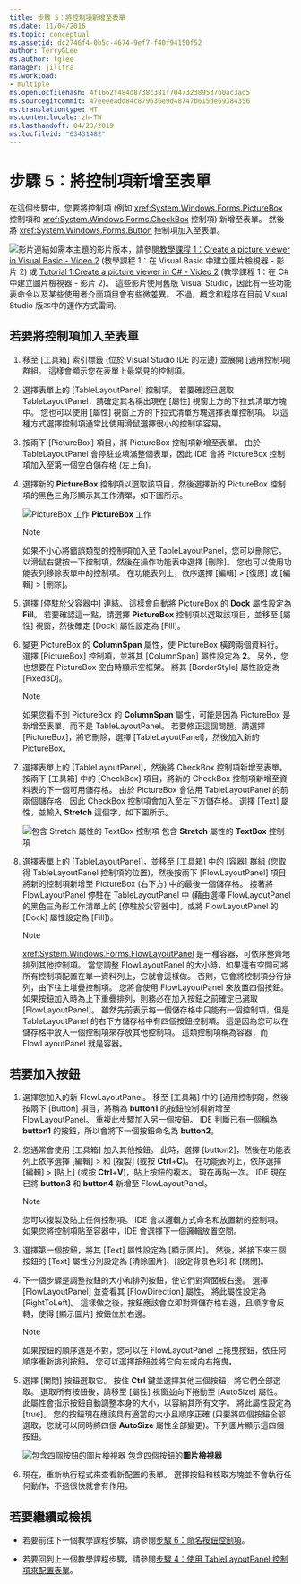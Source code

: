 ```yaml
---
title: 步驟 5：將控制項新增至表單
ms.date: 11/04/2016
ms.topic: conceptual
ms.assetid: dc2746f4-0b5c-4674-9ef7-f40f94150f52
author: TerryGLee
ms.author: tglee
manager: jillfra
ms.workload:
- multiple
ms.openlocfilehash: 4f1662f484d8738c381f704732389537b0ac3ad5
ms.sourcegitcommit: 47eeeeadd84c879636e9d48747b615de69384356
ms.translationtype: HT
ms.contentlocale: zh-TW
ms.lasthandoff: 04/23/2019
ms.locfileid: "63431482"
---
```

# <a name="step-5-add-controls-to-your-form"></a>步驟 5：將控制項新增至表單
在這個步驟中，您要將控制項 (例如 <xref:System.Windows.Forms.PictureBox> 控制項和 <xref:System.Windows.Forms.CheckBox> 控制項) 新增至表單。 然後將 <xref:System.Windows.Forms.Button> 控制項加入至表單。

 ![影片連結](../data-tools/media/playvideo.gif)如需本主題的影片版本，請參閱[教學課程 1：Create a picture viewer in Visual Basic - Video 2](http://go.microsoft.com/fwlink/?LinkId=205211) (教學課程 1：在 Visual Basic 中建立圖片檢視器 - 影片 2) 或 [Tutorial 1:Create a picture viewer in C# - Video 2](http://go.microsoft.com/fwlink/?LinkId=205200) (教學課程 1：在 C# 中建立圖片檢視器 - 影片 2)。 這些影片使用舊版 Visual Studio，因此有一些功能表命令以及某些使用者介面項目會有些微差異。 不過，概念和程序在目前 Visual Studio 版本中的運作方式雷同。

## <a name="to-add-controls-to-your-form"></a>若要將控制項加入至表單

1. 移至 [工具箱] 索引標籤 (位於 Visual Studio IDE 的左邊) 並展開 [通用控制項] 群組。 這樣會顯示您在表單上最常見的控制項。

2. 選擇表單上的 [TableLayoutPanel] 控制項。 若要確認已選取 TableLayoutPanel，請確定其名稱出現在 [屬性] 視窗上方的下拉式清單方塊中。 您也可以使用 [屬性] 視窗上方的下拉式清單方塊選擇表單控制項。 以這種方式選擇控制項通常比使用滑鼠選擇很小的控制項容易。

3. 按兩下 [PictureBox] 項目，將 PictureBox 控制項新增至表單。 由於 TableLayoutPanel 會停駐並填滿整個表單，因此 IDE 會將 PictureBox 控制項加入至第一個空白儲存格 (左上角)。

4. 選擇新的 **PictureBox** 控制項以選取該項目，然後選擇新的 PictureBox 控制項的黑色三角形顯示其工作清單，如下圖所示。

     ![PictureBox 工作](../ide/media/express_pictureboxtasks.png)
**PictureBox** 工作

    > [!NOTE]
    > 如果不小心將錯誤類型的控制項加入至 TableLayoutPanel，您可以刪除它。 以滑鼠右鍵按一下控制項，然後在操作功能表中選擇 [刪除]。 您也可以使用功能表列移除表單中的控制項。 在功能表列上，依序選擇 [編輯] > [復原] 或 [編輯] > [刪除]。

5. 選擇 [停駐於父容器中] 連結。 這樣會自動將 PictureBox 的 **Dock** 屬性設定為 **Fill**。 若要確認這一點，請選擇 **PictureBox** 控制項以選取該項目，並移至 [屬性] 視窗，然後確定 [Dock] 屬性設定為 [Fill]。

6. 變更 PictureBox 的 **ColumnSpan** 屬性，使 PictureBox 橫跨兩個資料行。 選擇 [PictureBox] 控制項，並將其 [ColumnSpan] 屬性設定為 **2**。 另外，您也想要在 PictureBox 空白時顯示空框架。 將其 [BorderStyle] 屬性設定為 [Fixed3D]。

    > [!NOTE]
    > 如果您看不到 PictureBox 的 **ColumnSpan** 屬性，可能是因為 PictureBox 是新增至表單，而不是 TableLayoutPanel。 若要修正這個問題，請選擇 [PictureBox]，將它刪除，選擇 [TableLayoutPanel]，然後加入新的 PictureBox。

7. 選擇表單上的 [TableLayoutPanel]，然後將 CheckBox 控制項新增至表單。 按兩下 [工具箱] 中的 [CheckBox] 項目，將新的 CheckBox 控制項新增至資料表的下一個可用儲存格。 由於 PictureBox 會佔用 TableLayoutPanel 的前兩個儲存格，因此 CheckBox 控制項會加入至左下方儲存格。 選擇 [Text] 屬性，並輸入 **Stretch** 這個字，如下圖所示。

     ![包含 Stretch 屬性的 TextBox 控制項](../ide/media/express_pictureviewercheckbox.png)
包含 **Stretch** 屬性的 **TextBox** 控制項

8. 選擇表單上的 [TableLayoutPanel]，並移至 [工具箱] 中的 [容器] 群組 (您取得 TableLayoutPanel 控制項的位置)，然後按兩下 [FlowLayoutPanel] 項目將新的控制項新增至 PictureBox (右下方) 中的最後一個儲存格。 接著將 FlowLayoutPanel 停駐在 TableLayoutPanel 中 (藉由選擇 FlowLayoutPanel 的黑色三角形工作清單上的 [停駐於父容器中]，或將 FlowLayoutPanel 的 [Dock] 屬性設定為 [Fill])。

    > [!NOTE]
    > <xref:System.Windows.Forms.FlowLayoutPanel> 是一種容器，可依序整齊地排列其他控制項。 當您調整 FlowLayoutPanel 的大小時，如果還有空間可將所有控制項配置在單一資料列上，它就會這樣做。 否則，它會將控制項分行排列，由下往上堆疊控制項。 您將會使用 FlowLayoutPanel 來放置四個按鈕。 如果按鈕加入時為上下重疊排列，則務必在加入按鈕之前確定已選取 [FlowLayoutPanel]。 雖然先前表示每一個儲存格中只能有一個控制項，但是 TableLayoutPanel 的右下方儲存格中有四個按鈕控制項。 這是因為您可以在儲存格中放入一個控制項來存放其他控制項。 這類控制項稱為容器，而 FlowLayoutPanel 就是容器。

## <a name="to-add-buttons"></a>若要加入按鈕

1. 選擇您加入的新 FlowLayoutPanel。 移至 [工具箱] 中的 [通用控制項]，然後按兩下 [Button] 項目，將稱為 **button1** 的按鈕控制項新增至 FlowLayoutPanel。 重複此步驟加入另一個按鈕。 IDE 判斷已有一個稱為 **button1** 的按鈕，所以會將下一個按鈕命名為 **button2**。

2. 您通常會使用 [工具箱] 加入其他按鈕。 此時，選擇 [button2]，然後在功能表列上依序選擇 [編輯] > 和 [複製] (或按 **Ctrl**+**C**)。 在功能表列上，依序選擇 [編輯] > [貼上] (或按 **Ctrl**+**V**)，貼上按鈕的複本。 現在再貼一次。 IDE 現在已將 **button3** 和 **button4** 新增至 FlowLayoutPanel。

    > [!NOTE]
    > 您可以複製及貼上任何控制項。 IDE 會以邏輯方式命名和放置新的控制項。 如果您將控制項貼至容器中，IDE 會選擇下一個邏輯放置空間。

3. 選擇第一個按鈕，將其 [Text] 屬性設定為 [顯示圖片]。 然後，將接下來三個按鈕的 [Text] 屬性分別設定為 [清除圖片]、[設定背景色彩] 和 [關閉]。

4. 下一個步驟是調整按鈕的大小和排列按鈕，使它們對齊面板右邊。 選擇 [FlowLayoutPanel] 並查看其 [FlowDirection] 屬性。 將此屬性設定為 [RightToLeft]。 這樣做之後，按鈕應該會立即對齊儲存格右邊，且順序會反轉，使得 [顯示圖片] 按鈕位於右邊。

    > [!NOTE]
    > 如果按鈕的順序還是不對，您可以在 FlowLayoutPanel 上拖曳按鈕，依任何順序重新排列按鈕。 您可以選擇按鈕並將它向左或向右拖曳。

5. 選擇 [關閉] 按鈕選取它。 按住 **Ctrl** 鍵並選擇其他三個按鈕，將它們全部選取。 選取所有按鈕後，請移至 [屬性] 視窗並向下捲動至 [AutoSize] 屬性。 此屬性會指示按鈕自動調整本身的大小，以容納其所有文字。 將此屬性設定為 [true]。 您的按鈕現在應該具有適當的大小且順序正確  (只要將四個按鈕全部選取，您就可以同時將四個 **AutoSize** 屬性全部變更)。下列圖片顯示這四個按鈕。

     ![包含四個按鈕的圖片檢視器](../ide/media/express_autosize.png)
包含四個按鈕的**圖片檢視器**

6. 現在，重新執行程式來查看新配置的表單。 選擇按鈕和核取方塊並不會執行任何動作，不過很快就會有作用。

## <a name="to-continue-or-review"></a>若要繼續或檢視

- 若要前往下一個教學課程步驟，請參閱[步驟 6：命名按鈕控制項](../ide/step-6-name-your-button-controls.md)。

- 若要回到上一個教學課程步驟，請參閱[步驟 4：使用 TableLayoutPanel 控制項來配置表單](../ide/step-4-lay-out-your-form-with-a-tablelayoutpanel-control.md)。
